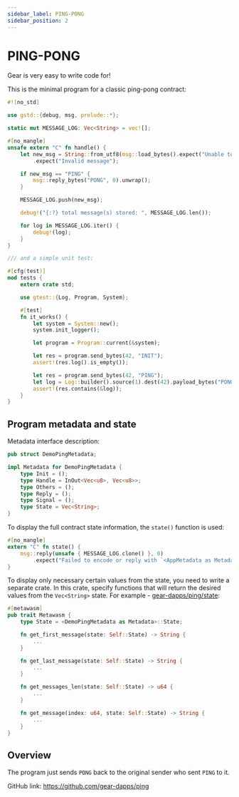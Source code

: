 ```yaml
---
sidebar_label: PING-PONG
sidebar_position: 2
---
```


# PING-PONG

Gear is very easy to write code for!

This is the minimal program for a classic ping-pong contract:

```rust
#![no_std]

use gstd::{debug, msg, prelude::*};

static mut MESSAGE_LOG: Vec<String> = vec![];

#[no_mangle]
unsafe extern "C" fn handle() {
    let new_msg = String::from_utf8(msg::load_bytes().expect("Unable to load bytes"))
        .expect("Invalid message");

    if new_msg == "PING" {
        msg::reply_bytes("PONG", 0).unwrap();
    }

    MESSAGE_LOG.push(new_msg);

    debug!("{:?} total message(s) stored: ", MESSAGE_LOG.len());

    for log in MESSAGE_LOG.iter() {
        debug!(log);
    }
}

/// and a simple unit test:

#[cfg(test)]
mod tests {
    extern crate std;

    use gtest::{Log, Program, System};

    #[test]
    fn it_works() {
        let system = System::new();
        system.init_logger();

        let program = Program::current(&system);

        let res = program.send_bytes(42, "INIT");
        assert!(res.log().is_empty());

        let res = program.send_bytes(42, "PING");
        let log = Log::builder().source(1).dest(42).payload_bytes("PONG");
        assert!(res.contains(&log));
    }
}
```

## Program metadata and state
Metadata interface description:

```rust
pub struct DemoPingMetadata;

impl Metadata for DemoPingMetadata {
    type Init = ();
    type Handle = InOut<Vec<u8>, Vec<u8>>;
    type Others = ();
    type Reply = ();
    type Signal = ();
    type State = Vec<String>;
}
```
To display the full contract state information, the `state()` function is used:

```rust
#[no_mangle]
extern "C" fn state() {
    msg::reply(unsafe { MESSAGE_LOG.clone() }, 0)
        .expect("Failed to encode or reply with `<AppMetadata as Metadata>::State` from `state()`");
}
```
To display only necessary certain values from the state, you need to write a separate crate. In this crate, specify functions that will return the desired values from the `Vec<String>` state. For example - [gear-dapps/ping/state](https://github.com/gear-dapps/ping/tree/master/state):

```rust
#[metawasm]
pub trait Metawasm {
    type State = <DemoPingMetadata as Metadata>::State;

    fn get_first_message(state: Self::State) -> String {
        ...
    }

    fn get_last_message(state: Self::State) -> String {
        ...
    }

    fn get_messages_len(state: Self::State) -> u64 {
        ...
    }

    fn get_message(index: u64, state: Self::State) -> String {
        ...
    }
}
```

## Overview
The program just sends `PONG` back to the original sender who sent `PING` to it.

GitHub link: https://github.com/gear-dapps/ping
